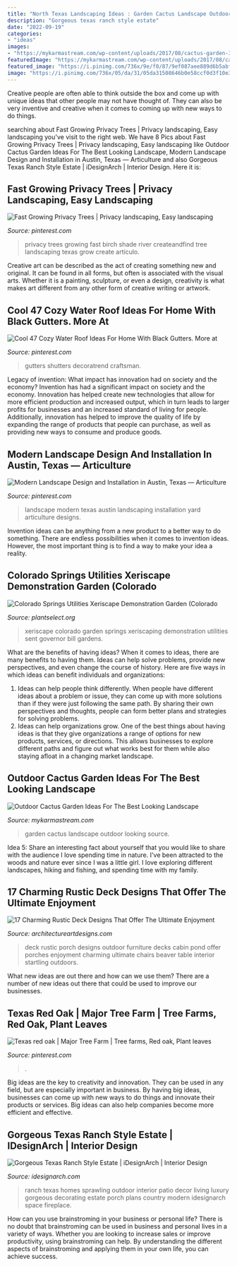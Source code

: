 ```yaml
---
title: "North Texas Landscaping Ideas : Garden Cactus Landscape Outdoor Looking Source"
description: "Gorgeous texas ranch style estate"
date: "2022-09-19"
categories:
- "ideas"
images:
- "https://mykarmastream.com/wp-content/uploads/2017/08/cactus-garden-3.jpg"
featuredImage: "https://mykarmastream.com/wp-content/uploads/2017/08/cactus-garden-3.jpg"
featured_image: "https://i.pinimg.com/736x/9e/f0/87/9ef087aee889d6b5abf4266b72da7bfc.jpg"
image: "https://i.pinimg.com/736x/05/da/31/05da31508646b0e58ccf0d3f10e3a429.jpg"
---
```



Creative people are often able to think outside the box and come up with unique ideas that other people may not have thought of. They can also be very inventive and creative when it comes to coming up with new ways to do things.

	

		
searching about Fast Growing Privacy Trees | Privacy landscaping, Easy landscaping you've visit to the right web. We have 8 Pics about Fast Growing Privacy Trees | Privacy landscaping, Easy landscaping like Outdoor Cactus Garden Ideas For The Best Looking Landscape, Modern Landscape Design and Installation in Austin, Texas — Articulture and also Gorgeous Texas Ranch Style Estate | iDesignArch | Interior Design. Here it is:
		
    
## Fast Growing Privacy Trees | Privacy Landscaping, Easy Landscaping

<img loading=lazy src="https://i.pinimg.com/736x/ef/a1/8d/efa18da8f57771308debdb60735a9512.jpg" onerror="this.onerror=null;this.src='https://tse1.mm.bing.net/th?id=OIP.tmbZJtedWKDBfqaCJxE9UAHaLH&amp;pid=15.1';" alt="Fast Growing Privacy Trees | Privacy landscaping, Easy landscaping">

_Source: pinterest.com_

>privacy trees growing fast birch shade river createandfind tree landscaping texas grow create artículo. 

	

Creative art can be described as the act of creating something new and original. It can be found in all forms, but often is associated with the visual arts. Whether it is a painting, sculpture, or even a design, creativity is what makes art different from any other form of creative writing or artwork.

    
## Cool 47 Cozy Water Roof Ideas For Home With Black Gutters. More At

<img loading=lazy src="https://i.pinimg.com/736x/82/30/ae/8230aef6ff77ff04dbdf51f2136cc0a2.jpg" onerror="this.onerror=null;this.src='https://tse2.mm.bing.net/th?id=OIP.CJP9B1gyIYdCxsR1LwhYjQHaJ3&amp;pid=15.1';" alt="Cool 47 Cozy Water Roof Ideas For Home With Black Gutters. More at">

_Source: pinterest.com_

>gutters shutters decoratrend craftsman. 

	

Legacy of invention: What impact has innovation had on society and the economy?
Invention has had a significant impact on society and the economy. Innovation has helped create new technologies that allow for more efficient production and increased output, which in turn leads to larger profits for businesses and an increased standard of living for people. Additionally, innovation has helped to improve the quality of life by expanding the range of products that people can purchase, as well as providing new ways to consume and produce goods.

    
## Modern Landscape Design And Installation In Austin, Texas — Articulture

<img loading=lazy src="https://i.pinimg.com/736x/9e/f0/87/9ef087aee889d6b5abf4266b72da7bfc.jpg" onerror="this.onerror=null;this.src='https://tse1.mm.bing.net/th?id=OIP.lKty0MF_Dqu2hUsY7O1ScQHaE7&amp;pid=15.1';" alt="Modern Landscape Design and Installation in Austin, Texas — Articulture">

_Source: pinterest.com_

>landscape modern texas austin landscaping installation yard articulture designs. 

	

Invention ideas can be anything from a new product to a better way to do something. There are endless possibilities when it comes to invention ideas. However, the most important thing is to find a way to make your idea a reality.

    
## Colorado Springs Utilities Xeriscape Demonstration Garden (Colorado

<img loading=lazy src="https://plantselect.org/wp-content/uploads/2015/03/Colorado_Springs_Utilities_Xeriscape_Demonstration_Garden_Colorado_Springs_0.jpg" onerror="this.onerror=null;this.src='https://tse2.mm.bing.net/th?id=OIP.6-o5IN2IxO5KMQgN140NFAHaE6&amp;pid=15.1';" alt="Colorado Springs Utilities Xeriscape Demonstration Garden (Colorado">

_Source: plantselect.org_

>xeriscape colorado garden springs xeriscaping demonstration utilities sent governor bill gardens. 

	

What are the benefits of having ideas?
When it comes to ideas, there are many benefits to having them. Ideas can help solve problems, provide new perspectives, and even change the course of history. Here are five ways in which ideas can benefit individuals and organizations: 
1. Ideas can help people think differently. When people have different ideas about a problem or issue, they can come up with more solutions than if they were just following the same path. By sharing their own perspectives and thoughts, people can form better plans and strategies for solving problems. 
2. Ideas can help organizations grow. One of the best things about having ideas is that they give organizations a range of options for new products, services, or directions. This allows businesses to explore different paths and figure out what works best for them while also staying afloat in a changing market landscape. 

    
## Outdoor Cactus Garden Ideas For The Best Looking Landscape

<img loading=lazy src="https://mykarmastream.com/wp-content/uploads/2017/08/cactus-garden-3.jpg" onerror="this.onerror=null;this.src='https://tse4.mm.bing.net/th?id=OIP.7bfTfsnWBk-McYU04PVy5QHaJ4&amp;pid=15.1';" alt="Outdoor Cactus Garden Ideas For The Best Looking Landscape">

_Source: mykarmastream.com_

>garden cactus landscape outdoor looking source. 

	

Idea 5: Share an interesting fact about yourself that you would like to share with the audience
I love spending time in nature. I've been attracted to the woods and nature ever since I was a little girl. I love exploring different landscapes, hiking and fishing, and spending time with my family.

    
## 17 Charming Rustic Deck Designs That Offer The Ultimate Enjoyment

<img loading=lazy src="https://www.architectureartdesigns.com/wp-content/uploads/2015/02/17-Charming-Rustic-Deck-Designs-That-Offer-The-Ultimate-Enjoyment-16-630x942.jpg" onerror="this.onerror=null;this.src='https://tse3.mm.bing.net/th?id=OIP.tiJX4-ZVFot1PRa9Apa_pgHaLE&amp;pid=15.1';" alt="17 Charming Rustic Deck Designs That Offer The Ultimate Enjoyment">

_Source: architectureartdesigns.com_

>deck rustic porch designs outdoor furniture decks cabin pond offer porches enjoyment charming ultimate chairs beaver table interior startling outdoors. 

	

What new ideas are out there and how can we use them?
There are a number of new ideas out there that could be used to improve our businesses.

    
## Texas Red Oak | Major Tree Farm | Tree Farms, Red Oak, Plant Leaves

<img loading=lazy src="https://i.pinimg.com/736x/05/da/31/05da31508646b0e58ccf0d3f10e3a429.jpg" onerror="this.onerror=null;this.src='https://tse3.mm.bing.net/th?id=OIP.SDkunKrQt-PtdjtMXWEmyQHaE8&amp;pid=15.1';" alt="Texas red oak | Major Tree Farm | Tree farms, Red oak, Plant leaves">

_Source: pinterest.com_

>. 

	

Big ideas are the key to creativity and innovation. They can be used in any field, but are especially important in business. By having big ideas, businesses can come up with new ways to do things and innovate their products or services. Big ideas can also help companies become more efficient and effective.

    
## Gorgeous Texas Ranch Style Estate | IDesignArch | Interior Design

<img loading=lazy src="http://www.idesignarch.com/wp-content/uploads/Luxury-Texas-Ranch-Style-Home_7.jpg" onerror="this.onerror=null;this.src='https://tse1.mm.bing.net/th?id=OIP.sNTGbUn1uzV5oDaDGYFa3AHaJ4&amp;pid=15.1';" alt="Gorgeous Texas Ranch Style Estate | iDesignArch | Interior Design">

_Source: idesignarch.com_

>ranch texas homes sprawling outdoor interior patio decor living luxury gorgeous decorating estate porch plans country modern idesignarch space fireplace. 

	

How can you use brainstroming in your business or personal life?
There is no doubt that brainstroming can be used in business and personal lives in a variety of ways. Whether you are looking to increase sales or improve productivity, using brainstroming can help. By understanding the different aspects of brainstroming and applying them in your own life, you can achieve success.

